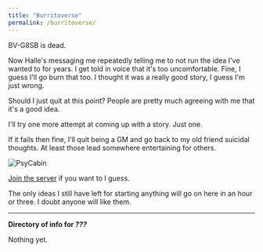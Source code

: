 ```yaml
---
title: "Burritoverse"
permalink: /burritoverse/
---
```

BV-G8SB is dead.

Now Halle's messaging me repeatedly telling me to not run the idea I've wanted to for years. I get told in voice that it's too uncomfortable. Fine, I guess I'll go burn that too. I thought it was a really good story, I guess I'm just wrong.

Should I just quit at this point? People are pretty much agreeing with me that it's a good idea.

I'll try one more attempt at coming up with a story. Just one. 

If it fails then fine, I'll quit being a GM and go back to my old friend suicidal thoughts. At least those lead somewhere entertaining for others.

![PsyCabin](https://i.imgur.com/VFicoDL.png)

[Join the server](https://discord.gg/6RPUdRrw) if you want to I guess.

The only ideas I still have left for starting anything will go on here in an hour or three. I doubt anyone will like them.

---

**Directory of info for *???***

Nothing yet.
